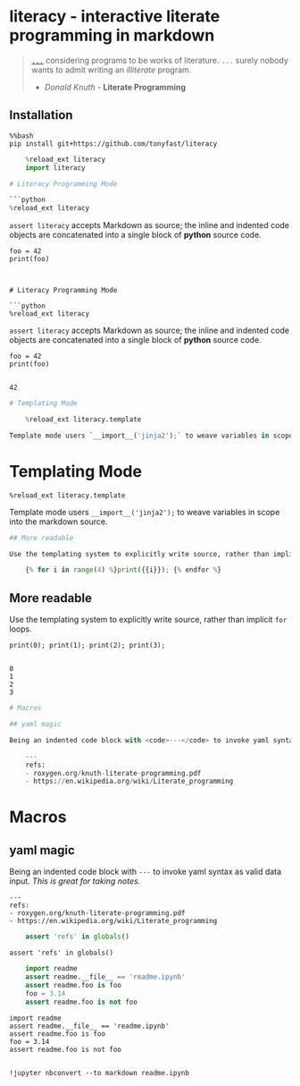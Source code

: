 
# __literacy__ - interactive literate programming in markdown

> [`...`](http://roxygen.org/knuth-literate-programming.pdf) considering programs to be works of literature. `...`  surely nobody wants to admit writing an _illiterate_ program.
> - _Donald Knuth_ - **Literate Programming** 

## Installation


    %%bash
    pip install git+https://github.com/tonyfast/literacy
    


```python
    %reload_ext literacy
    import literacy
```


```python
# Literacy Programming Mode

```python
%reload_ext literacy
```

`assert literacy` accepts Markdown as source; the inline and indented code objects are concatenated into a single block of __python__ source code.

    foo = 42
    print(foo)
```


# Literacy Programming Mode

```python
%reload_ext literacy
```

`assert literacy` accepts Markdown as source; the inline and indented code objects are concatenated into a single block of __python__ source code.

    foo = 42
    print(foo)


    42



```python
# Templating Mode

    %reload_ext literacy.template

Template mode users `__import__('jinja2');` to weave variables in scope into the markdown source.
```


# Templating Mode

    %reload_ext literacy.template

Template mode users `__import__('jinja2');` to weave variables in scope into the markdown source.



```python
## More readable

Use the templating system to explicitly write source, rather than implicit <code>for</code> loops.

    {% for i in range(4) %}print({{i}}); {% endfor %}
```


## More readable

Use the templating system to explicitly write source, rather than implicit <code>for</code> loops.

    print(0); print(1); print(2); print(3); 


    0
    1
    2
    3



```python
# Macros

## yaml magic

Being an indented code block with <code>---</code> to invoke yaml syntax as valid data input.  _This is great for taking notes._

    ---
    refs:
    - roxygen.org/knuth-literate-programming.pdf
    - https://en.wikipedia.org/wiki/Literate_programming
```


# Macros

## yaml magic

Being an indented code block with <code>---</code> to invoke yaml syntax as valid data input.  _This is great for taking notes._

    ---
    refs:
    - roxygen.org/knuth-literate-programming.pdf
    - https://en.wikipedia.org/wiki/Literate_programming



```python
    assert 'refs' in globals() 
```


    assert 'refs' in globals()



```python
    import readme
    assert readme.__file__ == 'readme.ipynb'
    assert readme.foo is foo
    foo = 3.14
    assert readme.foo is not foo
```


    import readme
    assert readme.__file__ == 'readme.ipynb'
    assert readme.foo is foo
    foo = 3.14
    assert readme.foo is not foo


    !jupyter nbconvert --to markdown readme.ipynb
